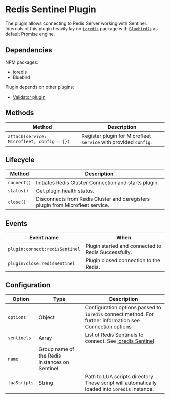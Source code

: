 # Redis Sentinel Plugin
The plugin allows connecting to Redis Server working with Sentinel.
Internals of this plugin heavily lay on [`ioredis`](https://github.com/luin/ioredis) package with [`BluebirdJs`](#) as default Promise engine.

## Dependencies
NPM packages:
* ioredis
* Bluebird

Plugin depends on other plugins:
* [Validator plugin](../validator.md)

## Methods
| Method | Description |
|--------|-------------|
| `attach(service: Microfleet, config = {})` | Register plugin for Microfleet `service` with provided `config`.|


## Lifecycle
| Method | Description |
|--------|-------------|
| `connect()`| Initiates Redis Cluster Connection and starts plugin. |
| `status()` | Get plugin health status. |
| `close()`  | Disconnects from Redis Cluster and deregisters plugin from Microfleet service. |


## Events
| Event name | When  |
|------------|-------|
| `plugin:connect:redisSentinel` | Plugin started and connected to Redis Successfully. |
| `plugin:close:redisSentinel` | Plugin closed connection to the Redis.  |

## Configuration
| Option | Type | Description |
|--------|------|-------------|
| `options` | Object | Configuration options passed to `ioredis` connect method. For further information see [Connection options](https://github.com/luin/ioredis/blob/master/API.md#new-redisport-host-options)|
| `sentinels` | Array | List of Redis Sentinels to connect. See [ioredis Sentinel](https://github.com/luin/ioredis#sentinel)  |
| `name` | Group name of the Redis instances on Sentinel |
| `luaScripts` | String | Path to LUA scripts directory. These script will automatically loaded into `ioredis` instance. |

